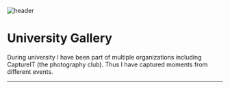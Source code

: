 ![header](/images/uni/DSCF2918.jpg)

# University Gallery

During university I have been part of multiple organizations including CaptureIT (the photography club). Thus I have captured moments from different events.

---
